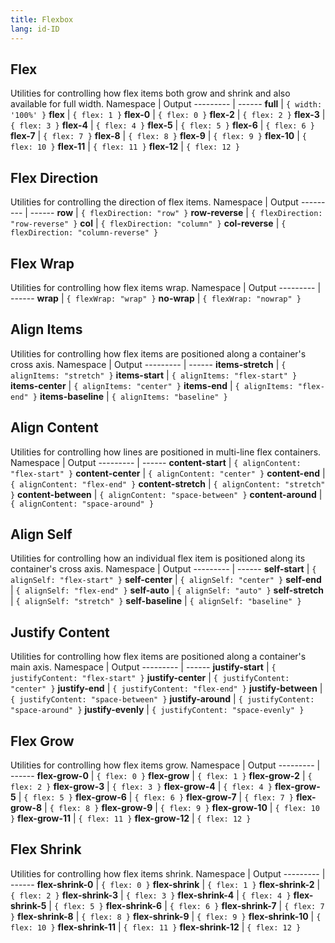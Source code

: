 ```yaml
---
title: Flexbox
lang: id-ID
---
```

## Flex
Utilities for controlling how flex items both grow and shrink and also available for full width.
Namespace | Output
--------- | ------
**full** | `{ width: '100%' }`
**flex** | `{ flex: 1 }`
**flex-0** | `{ flex: 0 }`
**flex-2** | `{ flex: 2 }`
**flex-3** | `{ flex: 3 }`
**flex-4** | `{ flex: 4 }`
**flex-5** | `{ flex: 5 }`
**flex-6** | `{ flex: 6 }`
**flex-7** | `{ flex: 7 }`
**flex-8** | `{ flex: 8 }`
**flex-9** | `{ flex: 9 }`
**flex-10** | `{ flex: 10 }`
**flex-11** | `{ flex: 11 }`
**flex-12** | `{ flex: 12 }`

## Flex Direction
Utilities for controlling the direction of flex items.
Namespace | Output
--------- | ------
**row** | `{ flexDirection: "row" }`
**row-reverse** | `{ flexDirection: "row-reverse" }`
**col** | `{ flexDirection: "column" }`
**col-reverse** | `{ flexDirection: "column-reverse" }`

## Flex Wrap
Utilities for controlling how flex items wrap.
Namespace | Output
--------- | ------
**wrap** | `{ flexWrap: "wrap" }`
**no-wrap** | `{ flexWrap: "nowrap" }`

## Align Items
Utilities for controlling how flex items are positioned along a container's cross axis.
Namespace | Output
--------- | ------
**items-stretch** | `{ alignItems: "stretch" }`
**items-start** | `{ alignItems: "flex-start" }`
**items-center** | `{ alignItems: "center" }`
**items-end** | `{ alignItems: "flex-end" }`
**items-baseline** | `{ alignItems: "baseline" }`

## Align Content
Utilities for controlling how lines are positioned in multi-line flex containers.
Namespace | Output
--------- | ------
**content-start** | `{ alignContent: "flex-start" }`
**content-center** | `{ alignContent: "center" }`
**content-end** | `{ alignContent: "flex-end" }`
**content-stretch** | `{ alignContent: "stretch" }`
**content-between** | `{ alignContent: "space-between" }`
**content-around** | `{ alignContent: "space-around" }`

## Align Self
Utilities for controlling how an individual flex item is positioned along its container's cross axis.
Namespace | Output
--------- | ------
**self-start** | `{ alignSelf: "flex-start" }`
**self-center** | `{ alignSelf: "center" }`
**self-end** | `{ alignSelf: "flex-end" }`
**self-auto** | `{ alignSelf: "auto" }`
**self-stretch** | `{ alignSelf: "stretch" }`
**self-baseline** | `{ alignSelf: "baseline" }`

## Justify Content
Utilities for controlling how flex items are positioned along a container's main axis.
Namespace | Output
--------- | ------
**justify-start** | `{ justifyContent: "flex-start" }`
**justify-center** | `{ justifyContent: "center" }`
**justify-end** | `{ justifyContent: "flex-end" }`
**justify-between** | `{ justifyContent: "space-between" }`
**justify-around** | `{ justifyContent: "space-around" }`
**justify-evenly** | `{ justifyContent: "space-evenly" }`

## Flex Grow
Utilities for controlling how flex items grow.
Namespace | Output
--------- | ------
**flex-grow-0** | `{ flex: 0 }`
**flex-grow** | `{ flex: 1 }`
**flex-grow-2** | `{ flex: 2 }`
**flex-grow-3** | `{ flex: 3 }`
**flex-grow-4** | `{ flex: 4 }`
**flex-grow-5** | `{ flex: 5 }`
**flex-grow-6** | `{ flex: 6 }`
**flex-grow-7** | `{ flex: 7 }`
**flex-grow-8** | `{ flex: 8 }`
**flex-grow-9** | `{ flex: 9 }`
**flex-grow-10** | `{ flex: 10 }`
**flex-grow-11** | `{ flex: 11 }`
**flex-grow-12** | `{ flex: 12 }`

## Flex Shrink
Utilities for controlling how flex items shrink.
Namespace | Output
--------- | ------
**flex-shrink-0** | `{ flex: 0 }`
**flex-shrink** | `{ flex: 1 }`
**flex-shrink-2** | `{ flex: 2 }`
**flex-shrink-3** | `{ flex: 3 }`
**flex-shrink-4** | `{ flex: 4 }`
**flex-shrink-5** | `{ flex: 5 }`
**flex-shrink-6** | `{ flex: 6 }`
**flex-shrink-7** | `{ flex: 7 }`
**flex-shrink-8** | `{ flex: 8 }`
**flex-shrink-9** | `{ flex: 9 }`
**flex-shrink-10** | `{ flex: 10 }`
**flex-shrink-11** | `{ flex: 11 }`
**flex-shrink-12** | `{ flex: 12 }`
